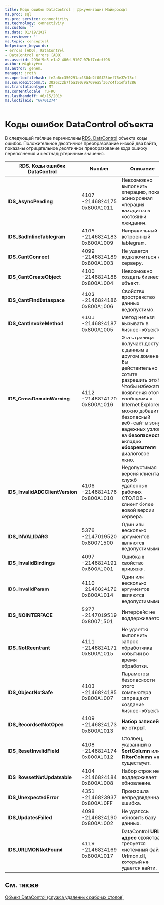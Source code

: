 ```yaml
---
title: Коды ошибок DataControl | Документация Майкрософт
ms.prod: sql
ms.prod_service: connectivity
ms.technology: connectivity
ms.custom: ''
ms.date: 01/19/2017
ms.reviewer: ''
ms.topic: conceptual
helpviewer_keywords:
- errors [ADO], DataControl
- DataControl errors [ADO]
ms.assetid: 293df9d5-e1a2-406d-9107-07bf7cdc6f96
author: MightyPen
ms.author: genemi
manager: jroth
ms.openlocfilehash: fe2a6cc350291ac2304e2f00825bef76e37e75cf
ms.sourcegitcommit: 3026c22b7fba19059a769ea5f367c4f51efaf286
ms.translationtype: MT
ms.contentlocale: ru-RU
ms.lasthandoff: 06/15/2019
ms.locfileid: "66701274"
---
```

# <a name="datacontrol-object-error-codes"></a>Коды ошибок DataControl объекта
В следующей таблице перечислены [RDS. DataControl](../../../ado/reference/rds-api/datacontrol-object-rds.md) объекта коды ошибок. Положительное десятичное преобразование низкой два байта, показаны отрицательное десятичное преобразование кода ошибку переполнения и шестнадцатеричные значения.

|RDS. Коды ошибок DataControl|Number|Описание|
|---------------------------------|------------|-----------------|
|**IDS_AsyncPending**|4107 -2146824175 0x800A1011|Невозможно выполнить операцию, пока асинхронная операция находится в состоянии ожидания.|
|**IDS_BadInlineTablegram**|4105 -2146824183 0x800A1009|Неправильный встроенный tablegram.|
|**IDS_CantConnect**|4099 -2146824189 0x800A1003|Не удается подключиться к серверу.|
|**IDS_CantCreateObject**|4100 -2146824188 0x800A1004|Невозможно создать бизнес-объект.|
|**IDS_CantFindDataspace**|4102 -2146824186 0x800A1006|Свойство пространство данных недопустимо.|
|**IDS_CantInvokeMethod**|4101 -2146824187 0x800A1005|Метод нельзя вызывать в бизнес-объекте.|
|**IDS_CrossDomainWarning**|4112 -2146824170 0x800A1016|Эта страница получает доступ к данным в другом домене. Вы действительно хотите разрешить это? Чтобы избежать появления этого сообщения в Internet Explorer, можно добавить безопасный веб-сайт в зону надежных узлов на **безопасности** вкладке **обозревателя** диалоговое окно.|
|**IDS_InvalidADCClientVersion**|4106 -2146824176 0x800A1010|Недопустимая версия клиента служб удаленных рабочих СТОЛОВ - клиент более новой версии сервера.|
|**IDS_INVALIDARG**|5376 -2147019520 0x80071500|Один или несколько аргументов являются недопустимыми.|
|**IDS_InvalidBindings**|4097 -2146824191 0x800A1001|Ошибка в свойство привязки.|
|**IDS_InvalidParam**|4110 -2146824172 0x800A1014|Один или несколько аргументов являются недопустимыми.|
|**IDS_NOINTERFACE**|5377 -2147019519 0x80071501|Интерфейс не поддерживается.|
|**IDS_NotReentrant**|4111 -2146824171 0x800A1015|Не удается выполнить запрос обработчика событий во время обработки.|
|**IDS_ObjectNotSafe**|4103 -2146824185 0x800A1007|Параметры безопасности этого компьютера запрещают создание бизнес-объекта.|
|**IDS_RecordsetNotOpen**|4109 -2146824173 0x800A1013|**Набор записей** не открыт.|
|**IDS_ResetInvalidField**|4108 -2146824174 0x800A1012|Столбец, указанный в **SortColumn** или **FilterColumn** не существует.|
|**IDS_RowsetNotUpdateable**|4104 -2146824184 0x800A1008|Набор строк не поддерживает обновление.|
|**IDS_UnexpectedError**|4351 -2146823937 0x800A10FF|Произошла непредвиденная ошибка.|
|**IDS_UpdatesFailed**|4098 -2146824190 0x800A1002|Не удалось обновить базу данных.|
|**IDS_URLMONNotFound**|4119 -2146824169 0x800A1017|DataControl **URL-адрес** свойства требуется системный файл Urlmon.dll, который не удается найти.|

## <a name="see-also"></a>См. также
 [Объект DataControl (служба удаленных рабочих столов)](../../../ado/reference/rds-api/datacontrol-object-rds.md)
